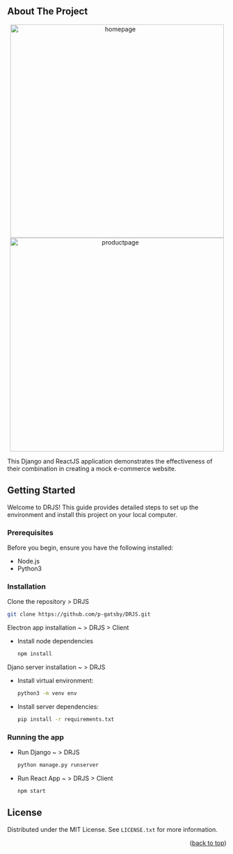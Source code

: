 <a name="readme-top"></a>

<!-- ABOUT THE PROJECT -->

## About The Project

<div align="center"> 
<img width="491" alt="homepage" src="https://github.com/p-gatsby/DRJS/assets/106583795/43a45070-2861-4708-a37a-6e5c55e44490">
<img width="492" alt="productpage" src="https://github.com/p-gatsby/DRJS/assets/106583795/4f6f05f4-db00-4e77-924f-49e42584ae97">
</div>


This Django and ReactJS application demonstrates the effectiveness of their combination in creating a mock e-commerce website.
<!-- GETTING STARTED -->

## Getting Started

Welcome to DRJS! This guide provides detailed steps to set up the environment and install this project on your local computer.

### Prerequisites

Before you begin, ensure you have the following installed:

- Node.js
- Python3

### Installation

Clone the repository > DRJS

  ```bash
  git clone https://github.com/p-gatsby/DRJS.git
  ```

Electron app installation ~ > DRJS > Client

- Install node dependencies
  ```sh
  npm install
  ```

Djano server installation ~ > DRJS

- Install virtual environment:

  ```sh
  python3 -m venv env
  ```

- Install server dependencies:

  ```sh
  pip install -r requirements.txt
  ```

### Running the app

- Run Django  ~ > DRJS
  ```sh
  python manage.py runserver
  ```
- Run React App ~ > DRJS > Client
  ```sh
  npm start
  ```

<!-- LICENSE -->

## License

Distributed under the MIT License. See `LICENSE.txt` for more information.

<p align="right">(<a href="#readme-top">back to top</a>)</p>
